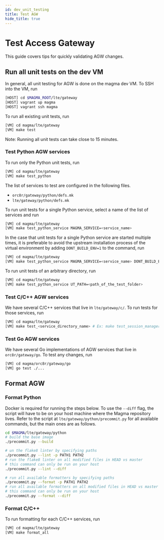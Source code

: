 ```yaml
---
id: dev_unit_testing
title: Test AGW
hide_title: true
---
```


# Test Access Gateway

This guide covers tips for quickly validating AGW changes.

## Run all unit tests on the dev VM

In general, all unit testing for AGW is done on the magma dev VM.
To SSH into the VM, run

```bash
[HOST] cd $MAGMA_ROOT/lte/gateway
[HOST] vagrant up magma
[HOST] vagrant ssh magma
```

To run all existing unit tests, run

```bash
[VM] cd magma/lte/gateway
[VM] make test
```

Note: Running all unit tests can take close to 15 minutes.

### Test Python AGW services

To run only the Python unit tests, run

```bash
[VM] cd magma/lte/gateway
[VM] make test_python
```

The list of services to test are configured in the following files.

- `orc8r/gateway/python/defs.mk`
- `lte/gateway/python/defs.mk`

To run unit tests for a single Python service, select a name of the list of services and run

```bash
[VM] cd magma/lte/gateway
[VM] make test_python_service MAGMA_SERVICE=<service_name>
```

In the case that unit tests for a single Python service are started multiple times, it is preferable to avoid the upstream installation process of the virtual environment by adding `DONT_BUILD_ENV=1` to the command, run

```bash
[VM] cd magma/lte/gateway
[VM] make test_python_service MAGMA_SERVICE=<service_name> DONT_BUILD_ENV=1
```

To run unit tests of an arbitrary directory, run

```bash
[VM] cd magma/lte/gateway
[VM] make test_python_service UT_PATH=<path_of_the_test_folder>
```

### Test C/C++ AGW services

We have several C/C++ services that live in `lte/gateway/c/`.
To run tests for those services, run

```bash
[VM] cd magma/lte/gateway
[VM] make test_<service_directory_name> # Ex: make test_session_manager
```

### Test Go AGW services

We have several Go implementations of AGW services that live in `orc8r/gateway/go`.
To test any changes, run

```bash
[VM] cd magma/orc8r/gateway/go
[VM] go test ./...
```

## Format AGW

### Format Python

Docker is required for running the steps below.
To use the `--diff` flag, the script will have to be on your host machine where the Magma repository lives.
Refer to the script at `lte/gateway/python/precommit.py` for all available commands, but the main ones are as follows.

```bash
cd $MAGMA/lte/gateway/python
# build the base image
./precommit.py --build

# un the flake8 linter by specifying paths
./precommit.py --lint -p PATH1 PATH2
# run the flake8 linter on all modified files in HEAD vs master
# this command can only be run on your host
./precommit.py --lint --diff

# run all available formatters by specifying paths
./precommit.py --format -p PATH1 PATH2
# run all available formatters on all modified files in HEAD vs master
# this command can only be run on your host
./precommit.py --format --diff
```

### Format C/C++

To run formatting for each C/C++ services, run

```bash
[VM] cd magma/lte/gateway
[VM] make format_all
```
